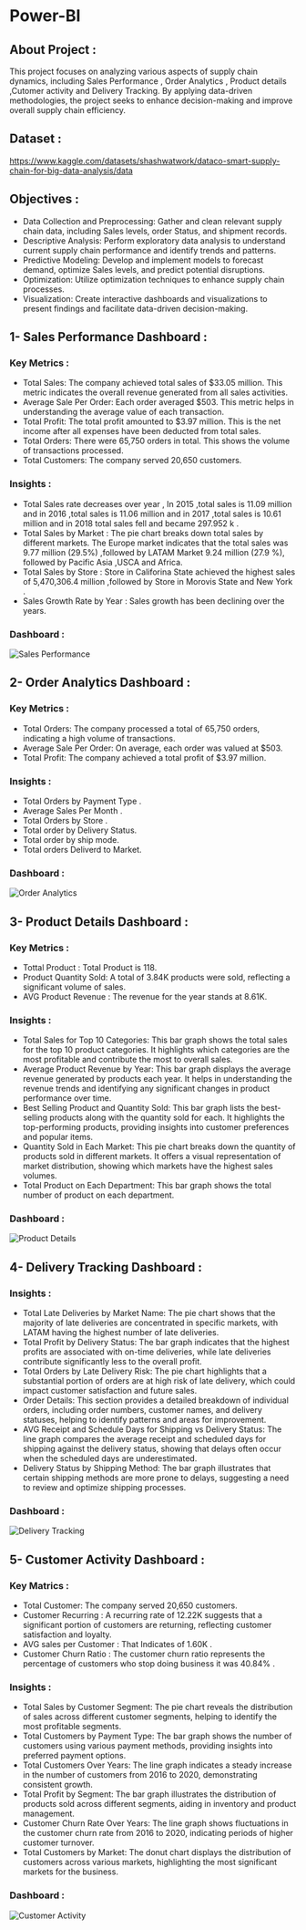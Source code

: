 # Power-BI
## About Project :
This project focuses on analyzing various aspects of supply chain dynamics, including Sales Performance , Order Analytics , Product details ,Cutomer activity and Delivery Tracking. By applying data-driven methodologies, the project seeks to enhance decision-making and improve overall supply chain efficiency.
## Dataset :
https://www.kaggle.com/datasets/shashwatwork/dataco-smart-supply-chain-for-big-data-analysis/data

## Objectives :
- Data Collection and Preprocessing: Gather and clean relevant supply chain data, including Sales levels, order Status, and shipment records.
- Descriptive Analysis: Perform exploratory data analysis to understand current supply chain performance and identify trends and patterns.
- Predictive Modeling: Develop and implement models to forecast demand, optimize Sales levels, and predict potential disruptions.
- Optimization: Utilize optimization techniques to enhance supply chain processes.
- Visualization: Create interactive dashboards and visualizations to present findings and facilitate data-driven decision-making.
  
## 1- Sales Performance Dashboard :
### Key Metrics :
- Total Sales: The company achieved total sales of $33.05 million. This metric indicates the overall revenue generated from all sales activities.
- Average Sale Per Order: Each order averaged $503. This metric helps in understanding the average value of each transaction.
- Total Profit: The total profit amounted to $3.97 million. This is the net income after all expenses have been deducted from total sales.
- Total Orders: There were 65,750 orders in total. This shows the volume of transactions processed.
- Total Customers: The company served 20,650 customers.
### Insights :
- Total Sales rate decreases over year , In 2015 ,total sales is 11.09 million and in 2016 ,total sales is 11.06 million and in 2017 ,total sales is 10.61 million and in 2018 total sales fell and became 297.952 k .
- Total Sales by Market : The pie chart breaks down total sales by different markets. The Europe market indicates that the total sales was 9.77 million (29.5%) ,followed by LATAM Market 9.24 million (27.9 %), followed by Pacific Asia ,USCA and Africa.
- Total Sales by Store : Store in Califorina State achieved the highest sales of 5,470,306.4 million ,followed by Store in Morovis State and New York .
- Sales Growth Rate by Year : Sales growth has been declining over the years.
### Dashboard :
![Sales Performance](https://github.com/user-attachments/assets/8da7c3a0-cf9d-4d02-b57a-b61c8bc23beb) 

##  2- Order Analytics Dashboard :
### Key Metrics :
- Total Orders: The company processed a total of 65,750 orders, indicating a high volume of transactions.
- Average Sale Per Order: On average, each order was valued at $503.
- Total Profit: The company achieved a total profit of $3.97 million.
### Insights :
- Total Orders by Payment Type .
- Average Sales Per Month .
- Total Orders by Store .
- Total order by Delivery Status.
- Total order by ship mode.
- Total orders Deliverd to Market.
### Dashboard :
![Order Analytics](https://github.com/user-attachments/assets/441b4f5f-0b92-4363-b77c-e768e605d18a)

## 3- Product Details Dashboard  :
### Key Metrics :
- Tottal Product : Total Product is 118.
- Product Quantity Sold: A total of 3.84K products were sold, reflecting a significant volume of sales.
- AVG Product Revenue : The revenue for the year stands at 8.61K.
### Insights :
- Total Sales for Top 10 Categories: This bar graph shows the total sales for the top 10 product categories. It highlights which categories are the most profitable and contribute the most to overall sales.
- Average Product Revenue by Year: This bar graph displays the average revenue generated by products each year. It helps in understanding the revenue trends and identifying any significant changes in product performance over time.
- Best Selling Product and Quantity Sold: This bar graph lists the best-selling products along with the quantity sold for each. It highlights the top-performing products, providing insights into customer preferences and popular items.
- Quantity Sold in Each Market: This pie chart breaks down the quantity of products sold in different markets. It offers a visual representation of market distribution, showing which markets have the highest sales volumes.
- Total Product on Each Department: This bar graph shows the total number of product on each department.
### Dashboard :
![Product Details](https://github.com/user-attachments/assets/e053df5b-403e-42ec-9c5c-4cc0aaee8371)

## 4- Delivery Tracking Dashboard :
### Insights :
- Total Late Deliveries by Market Name: The pie chart shows that the majority of late deliveries are concentrated in specific markets, with LATAM having the highest number of late deliveries.
- Total Profit by Delivery Status: The bar graph indicates that the highest profits are associated with on-time deliveries, while late deliveries contribute significantly less to the overall profit.
- Total Orders by Late Delivery Risk: The pie chart highlights that a substantial portion of orders are at high risk of late delivery, which could impact customer satisfaction and future sales.
- Order Details: This section provides a detailed breakdown of individual orders, including order numbers, customer names, and delivery statuses, helping to identify patterns and areas for improvement.
- AVG Receipt and Schedule Days for Shipping vs Delivery Status: The line graph compares the average receipt and scheduled days for shipping against the delivery status, showing that delays often occur when the scheduled days are underestimated.
- Delivery Status by Shipping Method: The bar graph illustrates that certain shipping methods are more prone to delays, suggesting a need to review and optimize shipping processes.
### Dashboard :
![Delivery Tracking](https://github.com/user-attachments/assets/eeb263ed-686c-4ab1-9d0b-3bf08b29e79a)

## 5- Customer Activity Dashboard : 
### Key Matrics :
- Total Customer: The company served 20,650 customers.
- Customer Recurring : A recurring rate of 12.22K suggests that a significant portion of customers are returning, reflecting customer satisfaction and loyalty.
- AVG sales per Customer : That Indicates of 1.60K .
- Customer Churn Ratio : The customer churn ratio represents the percentage of customers who stop doing business it was 40.84% .
### Insights :
- Total Sales by Customer Segment: The pie chart reveals the distribution of sales across different customer segments, helping to identify the most profitable segments.
- Total Customers by Payment Type: The bar graph shows the number of customers using various payment methods, providing insights into preferred payment options.
- Total Customers Over Years: The line graph indicates a steady increase in the number of customers from 2016 to 2020, demonstrating consistent growth.
- Total Profit by Segment: The bar graph illustrates the distribution of products sold across different segments, aiding in inventory and product management.
- Customer Churn Rate Over Years: The line graph shows fluctuations in the customer churn rate from 2016 to 2020, indicating periods of higher customer turnover.
- Total Customers by Market: The donut chart displays the distribution of customers across various markets, highlighting the most significant markets for the business.
### Dashboard :
![Customer Activity](https://github.com/user-attachments/assets/769818a4-16f5-4feb-bfb3-3e34bf8c990d)


  

